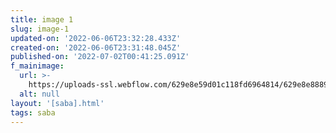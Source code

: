 ```yaml
---
title: image 1
slug: image-1
updated-on: '2022-06-06T23:32:28.433Z'
created-on: '2022-06-06T23:31:48.045Z'
published-on: '2022-07-02T00:41:25.091Z'
f_mainimage:
  url: >-
    https://uploads-ssl.webflow.com/629e8e59d01c118fd6964814/629e8e888962db6c84f6b902_SABA_NYfamily_4%40BeppeBrancato.jpg
  alt: null
layout: '[saba].html'
tags: saba
---
```



